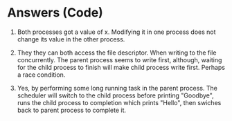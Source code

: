# Answers (Code)

1. Both processes got a value of x. Modifying it in one process does not change its value in the other process.

2. They they can both access the file descriptor. When writing to the file concurrently.
The parent process seems to write first, although, waiting for the child process to finish will make child process write first.
Perhaps a race condition.

3. Yes, by performing some long running task in the parent process. The scheduler will switch to the child process
before printing "Goodbye", runs the child process to completion which prints "Hello", then swiches back to parent process to complete it.

